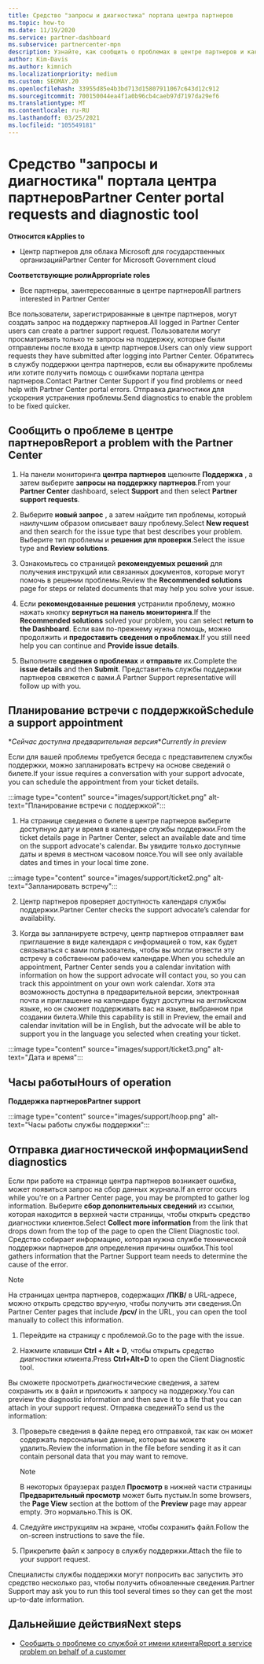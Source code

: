 ```yaml
---
title: Средство "запросы и диагностика" портала центра партнеров
ms.topic: how-to
ms.date: 11/19/2020
ms.service: partner-dashboard
ms.subservice: partnercenter-mpn
description: Узнайте, как сообщить о проблемах в центре партнеров и как получить диагностические сведения для группы поддержки партнеров.
author: Kim-Davis
ms.author: kimnich
ms.localizationpriority: medium
ms.custom: SEOMAY.20
ms.openlocfilehash: 33955d85e4b3bd713d15807911067c643d12c912
ms.sourcegitcommit: 700150044ea4f1a0b96cb4caeb97d7197da29ef6
ms.translationtype: MT
ms.contentlocale: ru-RU
ms.lasthandoff: 03/25/2021
ms.locfileid: "105549181"
---
```

# <a name="partner-center-portal-requests-and-diagnostic-tool"></a><span data-ttu-id="0a1fb-103">Средство "запросы и диагностика" портала центра партнеров</span><span class="sxs-lookup"><span data-stu-id="0a1fb-103">Partner Center portal requests and diagnostic tool</span></span>

<span data-ttu-id="0a1fb-104">**Относится к**</span><span class="sxs-lookup"><span data-stu-id="0a1fb-104">**Applies to**</span></span>

- <span data-ttu-id="0a1fb-105">Центр партнеров для облака Microsoft для государственных организаций</span><span class="sxs-lookup"><span data-stu-id="0a1fb-105">Partner Center for Microsoft Government cloud</span></span>

<span data-ttu-id="0a1fb-106">**Соответствующие роли**</span><span class="sxs-lookup"><span data-stu-id="0a1fb-106">**Appropriate roles**</span></span>

- <span data-ttu-id="0a1fb-107">Все партнеры, заинтересованные в центре партнеров</span><span class="sxs-lookup"><span data-stu-id="0a1fb-107">All partners interested in Partner Center</span></span>

<span data-ttu-id="0a1fb-108">Все пользователи, зарегистрированные в центре партнеров, могут создать запрос на поддержку партнеров.</span><span class="sxs-lookup"><span data-stu-id="0a1fb-108">All logged in Partner Center users can create a partner support request.</span></span> <span data-ttu-id="0a1fb-109">Пользователи могут просматривать только те запросы на поддержку, которые были отправлены после входа в центр партнеров.</span><span class="sxs-lookup"><span data-stu-id="0a1fb-109">Users can only view support requests they have submitted after logging into Partner Center.</span></span>
<span data-ttu-id="0a1fb-110">Обратитесь в службу поддержки центра партнеров, если вы обнаружите проблемы или хотите получить помощь с ошибками портала центра партнеров.</span><span class="sxs-lookup"><span data-stu-id="0a1fb-110">Contact Partner Center Support if you find problems or need help with Partner Center portal errors.</span></span> <span data-ttu-id="0a1fb-111">Отправка диагностики для ускорения устранения проблемы.</span><span class="sxs-lookup"><span data-stu-id="0a1fb-111">Send diagnostics to enable the problem to be fixed quicker.</span></span>

## <a name="report-a-problem-with-the-partner-center"></a><span data-ttu-id="0a1fb-112">Сообщить о проблеме в центре партнеров</span><span class="sxs-lookup"><span data-stu-id="0a1fb-112">Report a problem with the Partner Center</span></span>

1. <span data-ttu-id="0a1fb-113">На панели мониторинга **центра партнеров** щелкните **Поддержка** , а затем выберите **запросы на поддержку партнеров**.</span><span class="sxs-lookup"><span data-stu-id="0a1fb-113">From your **Partner Center** dashboard, select **Support** and then select **Partner support requests**.</span></span>

2. <span data-ttu-id="0a1fb-114">Выберите **новый запрос** , а затем найдите тип проблемы, который наилучшим образом описывает вашу проблему.</span><span class="sxs-lookup"><span data-stu-id="0a1fb-114">Select **New request** and then search for the issue type that best describes your problem.</span></span> <span data-ttu-id="0a1fb-115">Выберите тип проблемы и **решения для проверки**.</span><span class="sxs-lookup"><span data-stu-id="0a1fb-115">Select the issue type and **Review solutions**.</span></span>

3. <span data-ttu-id="0a1fb-116">Ознакомьтесь со страницей **рекомендуемых решений** для получения инструкций или связанных документов, которые могут помочь в решении проблемы.</span><span class="sxs-lookup"><span data-stu-id="0a1fb-116">Review the **Recommended solutions** page for steps or related documents that may help you solve your issue.</span></span>

4. <span data-ttu-id="0a1fb-117">Если **рекомендованные решения** устранили проблему, можно нажать кнопку **вернуться на панель мониторинга**.</span><span class="sxs-lookup"><span data-stu-id="0a1fb-117">If the **Recommended solutions** solved your problem, you can select **return to the Dashboard**.</span></span> <span data-ttu-id="0a1fb-118">Если вам по-прежнему нужна помощь, можно продолжить и **предоставить сведения о проблемах**.</span><span class="sxs-lookup"><span data-stu-id="0a1fb-118">If you still need help you can continue and **Provide issue details**.</span></span>

5. <span data-ttu-id="0a1fb-119">Выполните **сведения о проблемах** и **отправьте** их.</span><span class="sxs-lookup"><span data-stu-id="0a1fb-119">Complete the **issue details** and then **Submit**.</span></span> <span data-ttu-id="0a1fb-120">Представитель службы поддержки партнеров свяжется с вами.</span><span class="sxs-lookup"><span data-stu-id="0a1fb-120">A Partner Support representative will follow up with you.</span></span>

## <a name="schedule-a-support-appointment"></a><span data-ttu-id="0a1fb-121">Планирование встречи с поддержкой</span><span class="sxs-lookup"><span data-stu-id="0a1fb-121">Schedule a support appointment</span></span> 

<span data-ttu-id="0a1fb-122">\**Сейчас доступна предварительная версия*</span><span class="sxs-lookup"><span data-stu-id="0a1fb-122">\**Currently in preview*</span></span>

<span data-ttu-id="0a1fb-123">Если для вашей проблемы требуется беседа с представителем службы поддержки, можно запланировать встречу на основе сведений о билете.</span><span class="sxs-lookup"><span data-stu-id="0a1fb-123">If your issue requires a conversation with your support advocate, you can schedule the appointment from your ticket details.</span></span>

:::image type="content" source="images/support/ticket.png" alt-text="Планирование встречи с поддержкой":::

1.  <span data-ttu-id="0a1fb-125">На странице сведения о билете в центре партнеров выберите доступную дату и время в календаре службы поддержки.</span><span class="sxs-lookup"><span data-stu-id="0a1fb-125">From the ticket details page in Partner Center, select an available date and time on the support advocate's calendar.</span></span> <span data-ttu-id="0a1fb-126">Вы увидите только доступные даты и время в местном часовом поясе.</span><span class="sxs-lookup"><span data-stu-id="0a1fb-126">You will see only available dates and times in your local time zone.</span></span>

:::image type="content" source="images/support/ticket2.png" alt-text="Запланировать встречу":::

2. <span data-ttu-id="0a1fb-128">Центр партнеров проверяет доступность календаря службы поддержки.</span><span class="sxs-lookup"><span data-stu-id="0a1fb-128">Partner Center checks the support advocate’s  calendar for availability.</span></span>

1. <span data-ttu-id="0a1fb-129">Когда вы запланируете встречу, центр партнеров отправляет вам приглашение в виде календаря с информацией о том, как будет связываться с вами пользователь, чтобы вы могли отвести эту встречу в собственном рабочем календаре.</span><span class="sxs-lookup"><span data-stu-id="0a1fb-129">When you schedule an appointment, Partner Center sends you a calendar invitation with information on how the support advocate will contact you, so you can track this appointment on your own work calendar.</span></span>  <span data-ttu-id="0a1fb-130">Хотя эта возможность доступна в предварительной версии, электронная почта и приглашение на календаре будут доступны на английском языке, но он сможет поддерживать вас на языке, выбранном при создании билета.</span><span class="sxs-lookup"><span data-stu-id="0a1fb-130">While this capability is still in Preview, the email and calendar invitation will be in English, but the advocate will be able to support you in the language you selected when creating your ticket.</span></span>

:::image type="content" source="images/support/ticket3.png" alt-text="Дата и время":::

## <a name="hours-of-operation"></a><span data-ttu-id="0a1fb-132">Часы работы</span><span class="sxs-lookup"><span data-stu-id="0a1fb-132">Hours of operation</span></span>

<span data-ttu-id="0a1fb-133">**Поддержка партнеров**</span><span class="sxs-lookup"><span data-stu-id="0a1fb-133">**Partner support**</span></span>

:::image type="content" source="images/support/hoop.png" alt-text="Часы работы службы поддержки":::

## <a name="send-diagnostics"></a><span data-ttu-id="0a1fb-135">Отправка диагностической информации</span><span class="sxs-lookup"><span data-stu-id="0a1fb-135">Send diagnostics</span></span>

<span data-ttu-id="0a1fb-136">Если при работе на странице центра партнеров возникает ошибка, может появиться запрос на сбор данных журнала.</span><span class="sxs-lookup"><span data-stu-id="0a1fb-136">If an error occurs while you're on a Partner Center page, you may be prompted to gather log information.</span></span> <span data-ttu-id="0a1fb-137">Выберите **сбор дополнительных сведений** из ссылки, которая находится в верхней части страницы, чтобы открыть средство диагностики клиентов.</span><span class="sxs-lookup"><span data-stu-id="0a1fb-137">Select **Collect more information** from the link that drops down from the top of the page to open the Client Diagnostic tool.</span></span> <span data-ttu-id="0a1fb-138">Средство собирает информацию, которая нужна службе технической поддержки партнеров для определения причины ошибки.</span><span class="sxs-lookup"><span data-stu-id="0a1fb-138">This tool gathers information that the Partner Support team needs to determine the cause of the error.</span></span> 

>[!NOTE]
><span data-ttu-id="0a1fb-139">На страницах центра партнеров, содержащих **/ПКВ/** в URL-адресе, можно открыть средство вручную, чтобы получить эти сведения.</span><span class="sxs-lookup"><span data-stu-id="0a1fb-139">On Partner Center pages that include **/pcv/** in the URL, you can open the tool manually to collect this information.</span></span>

1. <span data-ttu-id="0a1fb-140">Перейдите на страницу с проблемой.</span><span class="sxs-lookup"><span data-stu-id="0a1fb-140">Go to the page with the issue.</span></span>

2. <span data-ttu-id="0a1fb-141">Нажмите клавиши **Ctrl + Alt + D**, чтобы открыть средство диагностики клиента.</span><span class="sxs-lookup"><span data-stu-id="0a1fb-141">Press **Ctrl+Alt+D** to open the Client Diagnostic tool.</span></span>

<span data-ttu-id="0a1fb-142">Вы сможете просмотреть диагностические сведения, а затем сохранить их в файл и приложить к запросу на поддержку.</span><span class="sxs-lookup"><span data-stu-id="0a1fb-142">You can preview the diagnostic information and then save it to a file that you can attach in your support request.</span></span> <span data-ttu-id="0a1fb-143">Отправка сведений</span><span class="sxs-lookup"><span data-stu-id="0a1fb-143">To send us the information:</span></span>

3. <span data-ttu-id="0a1fb-144">Проверьте сведения в файле перед его отправкой, так как он может содержать персональные данные, которые вы можете удалить.</span><span class="sxs-lookup"><span data-stu-id="0a1fb-144">Review the information in the file before sending it as it can contain personal data that you may want to remove.</span></span>

    >[!NOTE]
    ><span data-ttu-id="0a1fb-145">В некоторых браузерах раздел **Просмотр** в нижней части страницы **Предварительный просмотр** может быть пустым.</span><span class="sxs-lookup"><span data-stu-id="0a1fb-145">In some browsers, the **Page View** section at the bottom of the **Preview** page may appear empty.</span></span> <span data-ttu-id="0a1fb-146">Это нормально.</span><span class="sxs-lookup"><span data-stu-id="0a1fb-146">This is OK.</span></span>

4. <span data-ttu-id="0a1fb-147">Следуйте инструкциям на экране, чтобы сохранить файл.</span><span class="sxs-lookup"><span data-stu-id="0a1fb-147">Follow the on-screen instructions to save the file.</span></span>

5. <span data-ttu-id="0a1fb-148">Прикрепите файл к запросу в службу поддержки.</span><span class="sxs-lookup"><span data-stu-id="0a1fb-148">Attach the file to your support request.</span></span>

<span data-ttu-id="0a1fb-149">Специалисты службы поддержки могут попросить вас запустить это средство несколько раз, чтобы получить обновленные сведения.</span><span class="sxs-lookup"><span data-stu-id="0a1fb-149">Partner Support may ask you to run this tool several times so they can get the most up-to-date information.</span></span>

## <a name="next-steps"></a><span data-ttu-id="0a1fb-150">Дальнейшие действия</span><span class="sxs-lookup"><span data-stu-id="0a1fb-150">Next steps</span></span>

- [<span data-ttu-id="0a1fb-151">Сообщить о проблеме со службой от имени клиента</span><span class="sxs-lookup"><span data-stu-id="0a1fb-151">Report a service problem on behalf of a customer</span></span>](report-problems-on-behalf-of-a-customer.md)
